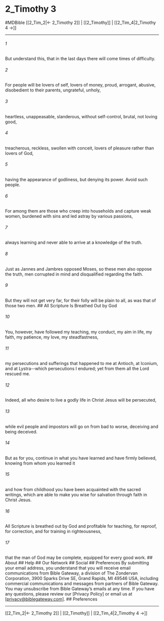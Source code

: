 # 2_Timothy 3
#MDBible
[[2_Tim_2|← 2_Timothy 2]] | [[2_Timothy]] | [[2_Tim_4|2_Timothy 4 →]]

***






###### 1 


But understand this, that in the last days there will come times of difficulty. 





###### 2 


For people will be lovers of self, lovers of money, proud, arrogant, abusive, disobedient to their parents, ungrateful, unholy, 





###### 3 


heartless, unappeasable, slanderous, without self-control, brutal, not loving good, 





###### 4 


treacherous, reckless, swollen with conceit, lovers of pleasure rather than lovers of God, 





###### 5 


having the appearance of godliness, but denying its power. Avoid such people. 





###### 6 


For among them are those who creep into households and capture weak women, burdened with sins and led astray by various passions, 





###### 7 


always learning and never able to arrive at a knowledge of the truth. 





###### 8 


Just as Jannes and Jambres opposed Moses, so these men also oppose the truth, men corrupted in mind and disqualified regarding the faith. 





###### 9 


But they will not get very far, for their folly will be plain to all, as was that of those two men. ## All Scripture Is Breathed Out by God 





###### 10 


You, however, have followed my teaching, my conduct, my aim in life, my faith, my patience, my love, my steadfastness, 





###### 11 


my persecutions and sufferings that happened to me at Antioch, at Iconium, and at Lystra--which persecutions I endured; yet from them all the Lord rescued me. 





###### 12 


Indeed, all who desire to live a godly life in Christ Jesus will be persecuted, 





###### 13 


while evil people and impostors will go on from bad to worse, deceiving and being deceived. 





###### 14 


But as for you, continue in what you have learned and have firmly believed, knowing from whom you learned it 





###### 15 


and how from childhood you have been acquainted with the sacred writings, which are able to make you wise for salvation through faith in Christ Jesus. 





###### 16 


All Scripture is breathed out by God and profitable for teaching, for reproof, for correction, and for training in righteousness, 





###### 17 


that the man of God may be complete, equipped for every good work. ## About ## Help ## Our Network ## Social ## Preferences By submitting your email address, you understand that you will receive email communications from Bible Gateway, a division of The Zondervan Corporation, 3900 Sparks Drive SE, Grand Rapids, MI 49546 USA, including commercial communications and messages from partners of Bible Gateway. You may unsubscribe from Bible Gateway&rsquo;s emails at any time. If you have any questions, please review our [Privacy Policy] or email us at [privacy@biblegateway.com]. ## Preferences

***

[[2_Tim_2|← 2_Timothy 2]] | [[2_Timothy]] | [[2_Tim_4|2_Timothy 4 →]]
